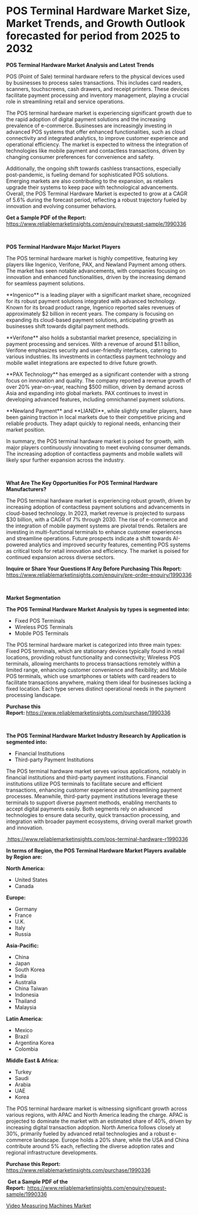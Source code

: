 <p><h1>POS Terminal Hardware Market Size, Market Trends, and Growth Outlook forecasted for period from 2025 to 2032</h1></p><p><strong>POS Terminal Hardware Market Analysis and Latest Trends</strong></p>
<p><p>POS (Point of Sale) terminal hardware refers to the physical devices used by businesses to process sales transactions. This includes card readers, scanners, touchscreens, cash drawers, and receipt printers. These devices facilitate payment processing and inventory management, playing a crucial role in streamlining retail and service operations.</p><p>The POS terminal hardware market is experiencing significant growth due to the rapid adoption of digital payment solutions and the increasing prevalence of e-commerce. Businesses are increasingly investing in advanced POS systems that offer enhanced functionalities, such as cloud connectivity and integrated analytics, to improve customer experience and operational efficiency. The market is expected to witness the integration of technologies like mobile payment and contactless transactions, driven by changing consumer preferences for convenience and safety.</p><p>Additionally, the ongoing shift towards cashless transactions, especially post-pandemic, is fueling demand for sophisticated POS solutions. Emerging markets are also contributing to the expansion, as retailers upgrade their systems to keep pace with technological advancements. Overall, the POS Terminal Hardware Market is expected to grow at a CAGR of 5.6% during the forecast period, reflecting a robust trajectory fueled by innovation and evolving consumer behaviors.</p></p>
<p><strong>Get a Sample PDF of the Report:&nbsp;</strong> <a href="https://www.reliablemarketinsights.com/enquiry/request-sample/1990336?utm_campaign=2248&utm_medium=2&utm_source=Github&utm_content=ia&utm_term=20022025&utm_id=pos-terminal-hardware">https://www.reliablemarketinsights.com/enquiry/request-sample/1990336</a></p>
<p>&nbsp;</p>
<p><strong>POS Terminal Hardware Major Market Players</strong></p>
<p><p>The POS terminal hardware market is highly competitive, featuring key players like Ingenico, Verifone, PAX, and Newland Payment among others. The market has seen notable advancements, with companies focusing on innovation and enhanced functionalities, driven by the increasing demand for seamless payment solutions.</p><p>**Ingenico** is a leading player with a significant market share, recognized for its robust payment solutions integrated with advanced technology. Known for its broad product range, Ingenico reported sales revenues of approximately $2 billion in recent years. The company is focusing on expanding its cloud-based payment solutions, anticipating growth as businesses shift towards digital payment methods.</p><p>**Verifone** also holds a substantial market presence, specializing in payment processing and services. With a revenue of around $1.1 billion, Verifone emphasizes security and user-friendly interfaces, catering to various industries. Its investments in contactless payment technology and mobile wallet integrations are expected to drive future growth.</p><p>**PAX Technology** has emerged as a significant contender with a strong focus on innovation and quality. The company reported a revenue growth of over 20% year-on-year, reaching $500 million, driven by demand across Asia and expanding into global markets. PAX continues to invest in developing advanced features, including omnichannel payment solutions.</p><p>**Newland Payment** and **LIANDI**, while slightly smaller players, have been gaining traction in local markets due to their competitive pricing and reliable products. They adapt quickly to regional needs, enhancing their market position.</p><p>In summary, the POS terminal hardware market is poised for growth, with major players continuously innovating to meet evolving consumer demands. The increasing adoption of contactless payments and mobile wallets will likely spur further expansion across the industry.</p></p>
<p>&nbsp;</p>
<p><strong>What Are The Key Opportunities For POS Terminal Hardware Manufacturers?</strong></p>
<p><p>The POS terminal hardware market is experiencing robust growth, driven by increasing adoption of contactless payment solutions and advancements in cloud-based technology. In 2023, market revenue is projected to surpass $30 billion, with a CAGR of 7% through 2030. The rise of e-commerce and the integration of mobile payment systems are pivotal trends. Retailers are investing in multi-functional terminals to enhance customer experiences and streamline operations. Future prospects indicate a shift towards AI-powered analytics and improved security features, cementing POS systems as critical tools for retail innovation and efficiency. The market is poised for continued expansion across diverse sectors.</p></p>
<p><strong>Inquire or Share Your Questions If Any Before Purchasing This Report:</strong> <a href="https://www.reliablemarketinsights.com/enquiry/pre-order-enquiry/1990336?utm_campaign=2248&utm_medium=2&utm_source=Github&utm_content=ia&utm_term=20022025&utm_id=pos-terminal-hardware">https://www.reliablemarketinsights.com/enquiry/pre-order-enquiry/1990336</a></p>
<p>&nbsp;</p>
<p><strong>Market Segmentation</strong></p>
<p><strong>The POS Terminal Hardware Market Analysis by types is segmented into:</strong></p>
<p><ul><li>Fixed POS Terminals</li><li>Wireless POS Terminals</li><li>Mobile POS Terminals</li></ul></p>
<p><p>The POS terminal hardware market is categorized into three main types: Fixed POS terminals, which are stationary devices typically found in retail locations, providing robust functionality and connectivity; Wireless POS terminals, allowing merchants to process transactions remotely within a limited range, enhancing customer convenience and flexibility; and Mobile POS terminals, which use smartphones or tablets with card readers to facilitate transactions anywhere, making them ideal for businesses lacking a fixed location. Each type serves distinct operational needs in the payment processing landscape.</p></p>
<p><strong>Purchase this Report:&nbsp;</strong><a href="https://www.reliablemarketinsights.com/purchase/1990336?utm_campaign=2248&utm_medium=2&utm_source=Github&utm_content=ia&utm_term=20022025&utm_id=pos-terminal-hardware">https://www.reliablemarketinsights.com/purchase/1990336</a></p>
<p>&nbsp;</p>
<p><strong>The POS Terminal Hardware Market Industry Research by Application is segmented into:</strong></p>
<p><ul><li>Financial Institutions</li><li>Third-party Payment Institutions</li></ul></p>
<p><p>The POS terminal hardware market serves various applications, notably in financial institutions and third-party payment institutions. Financial institutions utilize POS terminals to facilitate secure and efficient transactions, enhancing customer experience and streamlining payment processes. Meanwhile, third-party payment institutions leverage these terminals to support diverse payment methods, enabling merchants to accept digital payments easily. Both segments rely on advanced technologies to ensure data security, quick transaction processing, and integration with broader payment ecosystems, driving overall market growth and innovation.</p></p>
<p><a href="https://www.reliablemarketinsights.com/pos-terminal-hardware-r1990336?utm_campaign=2248&utm_medium=2&utm_source=Github&utm_content=ia&utm_term=20022025&utm_id=pos-terminal-hardware">&nbsp;https://www.reliablemarketinsights.com/pos-terminal-hardware-r1990336</a></p>
<p><strong>In terms of Region, the POS Terminal Hardware Market Players available by Region are:</strong></p>
<p>
    <p> <strong> North America: </strong>
        <ul>
            <li>United States</li>
            <li>Canada</li>
        </ul>
        </p> 
    <p> <strong> Europe: </strong>
        <ul>
            <li>Germany</li>
            <li>France</li>
            <li>U.K.</li>
            <li>Italy</li>
            <li>Russia</li>
        </ul>
        </p> 
    <p> <strong> Asia-Pacific: </strong>
        <ul>
            <li>China</li>
            <li>Japan</li>
            <li>South Korea</li>
            <li>India</li>
            <li>Australia</li>
            <li>China Taiwan</li>
            <li>Indonesia</li>
            <li>Thailand</li>
            <li>Malaysia</li>
        </ul>
        </p> 
    <p> <strong> Latin America: </strong>
        <ul>
            <li>Mexico</li>
            <li>Brazil</li>
            <li>Argentina Korea</li>
            <li>Colombia</li>
        </ul>
        </p> 
    <p> <strong> Middle East & Africa: </strong>
        <ul>
            <li>Turkey</li>
            <li>Saudi</li>
            <li>Arabia</li>
            <li>UAE</li>
            <li>Korea</li>
        </ul>
    </p>
    </p>
<p><p>The POS terminal hardware market is witnessing significant growth across various regions, with APAC and North America leading the charge. APAC is projected to dominate the market with an estimated share of 40%, driven by increasing digital transaction adoption. North America follows closely at 30%, primarily fueled by advanced retail technologies and a robust e-commerce landscape. Europe holds a 20% share, while the USA and China contribute around 5% each, reflecting the diverse adoption rates and regional infrastructure developments.</p></p>
<p><strong>Purchase this Report: </strong><a href="https://www.reliablemarketinsights.com/purchase/1990336?utm_campaign=2248&utm_medium=2&utm_source=Github&utm_content=ia&utm_term=20022025&utm_id=pos-terminal-hardware">https://www.reliablemarketinsights.com/purchase/1990336</a></p>
<p>&nbsp;<strong>Get a Sample PDF of the Report:&nbsp;&nbsp;</strong><a href="https://www.reliablemarketinsights.com/enquiry/request-sample/1990336?utm_campaign=2248&utm_medium=2&utm_source=Github&utm_content=ia&utm_term=20022025&utm_id=pos-terminal-hardware">https://www.reliablemarketinsights.com/enquiry/request-sample/1990336</a></p>
<p><strong></strong></p>
<p><p><a href="https://github.com/rodinayygacklezi/Market-Research-Report-List-1/blob/main/video-measuring-machines-market.md?utm_campaign=2248&utm_medium=2&utm_source=Github&utm_content=ia&utm_term=20022025&utm_id=pos-terminal-hardware">Video Measuring Machines Market</a></p></p>